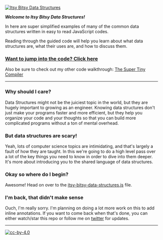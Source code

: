 [![Itsy Bitsy Data Structures](https://cloud.githubusercontent.com/assets/952783/21579289/5754b03a-cf75-11e6-976c-f67a271aedaa.png)](itsy-bitsy-data-structures.js)

***Welcome to Itsy Bitsy Data Structures!***

In here are super simplified examples of many of the common data structures
written in easy to read JavaScript codes.

Reading through the guided code will help you learn about what data structures
are, what their uses are, and how to discuss them.

### [Want to jump into the code? Click here](itsy-bitsy-data-structures.js)

Also be sure to check out my other code walkthrough:
[The Super Tiny Compiler](https://github.com/thejameskyle/the-super-tiny-compiler)

---

### Why should I care?

Data Structures might not be the juiciest topic in the world, but they are
hugely important to growing as an engineer. Knowing data structures don't just
make your programs faster and more efficient, but they help you organize your
code and your thoughts so that you can build more complicated programs without
a ton of mental overhead.

### But data structures are scary!

Yeah, lots of computer science topics are intimidating, and that's largely a
fault of how they are taught. In this we're going to do a high level pass over
a lot of the key things you need to know in order to dive into them deeper.
It's more about introducing you to the shared language of data structures.

### Okay so where do I begin?

Awesome! Head on over to the
[itsy-bitsy-data-structures.js](itsy-bitsy-data-structures.js) file.

### I'm back, that didn't make sense

Ouch, I'm really sorry. I'm planning on doing a lot more work on this to add
inline annotations. If you want to come back when that's done, you can either
watch/star this repo or follow me on
[twitter](https://twitter.com/thejameskyle) for updates.

---

[![cc-by-4.0](https://licensebuttons.net/l/by/4.0/80x15.png)](http://creativecommons.org/licenses/by/4.0/)
